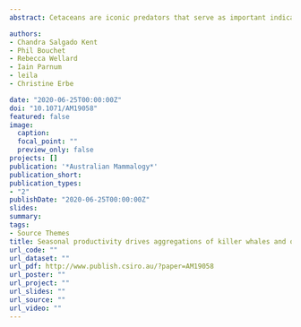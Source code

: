 ```yaml
---
abstract: Cetaceans are iconic predators that serve as important indicators of marine ecosystem health. The Bremer Sub-Basin, south-western Australia, supports a diverse cetacean community including the largest documented aggregation of killer whales (Orcinus orca) in Australian waters. Knowledge of cetacean distribution is critical for managing the area's thriving ecotourism industry, yet is largely sporadic. Here we combined aerial with opportunistic ship-borne surveys during 2015-2017 to describe the occurrence of multiple cetaceans species on a regional scale. We used generalised estimating equations to model variation in killer whale relative density as a function of both static and dynamic covariates, including seabed depth, slope, and chlorophyll a concentration, while accounting for autocorrelation. Encountered cetacean groups included

authors:
- Chandra Salgado Kent
- Phil Bouchet
- Rebecca Wellard
- Iain Parnum
- leila 
- Christine Erbe

date: "2020-06-25T00:00:00Z"
doi: "10.1071/AM19058"
featured: false
image:
  caption: 
  focal_point: ""
  preview_only: false
projects: []
publication: '*Australian Mammalogy*'
publication_short: 
publication_types:
- "2"
publishDate: "2020-06-25T00:00:00Z"
slides: 
summary: 
tags:
- Source Themes
title: Seasonal productivity drives aggregations of killer whales and other cetaceans over submarine canyons of the Bremer Sub-Basin, south-western Australia
url_code: ""
url_dataset: ""
url_pdf: http://www.publish.csiro.au/?paper=AM19058
url_poster: ""
url_project: ""
url_slides: ""
url_source: ""
url_video: ""
---
```

